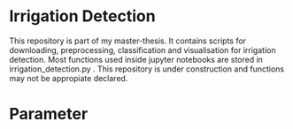 # Irrigation Detection 
This repository is part of my master-thesis. It contains scripts for downloading, preprocessing, classification and visualisation for irrigation detection. Most functions used inside jupyter notebooks are stored in irrigation_detection.py . This repository is under construction and functions may not be appropiate declared.

# Parameter 
